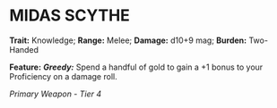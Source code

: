# MIDAS SCYTHE

**Trait:** Knowledge; **Range:** Melee; **Damage:** d10+9 mag; **Burden:** Two-Handed

**Feature:** ***Greedy:*** Spend a handful of gold to gain a +1 bonus to your Proficiency on a damage roll.

*Primary Weapon - Tier 4*
